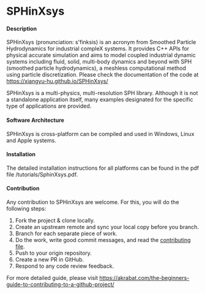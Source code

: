 # SPHinXsys

#### Description
SPHinXsys (pronunciation: s'finksis) is an acronym from Smoothed Particle Hydrodynamics for industrial compleX systems. 
It provides C++ APIs for physical accurate simulation and aims to model coupled industrial dynamic systems including fluid, solid, multi-body dynamics 
and beyond with SPH (smoothed particle hydrodynamics), a meshless computational method using particle discretization. 
Please check the documentation of the code at https://xiangyu-hu.github.io/SPHinXsys/

SPHinXsys is a multi-physics, multi-resolution SPH library. 
Although it is not a standalone application itself, 
many examples designated for the specific type of applications are provided.

#### Software Architecture
SPHinXsys is cross-platform can be compiled and used in Windows, Linux and Apple systems.

#### Installation

The detailed installation instructions for all platforms can be found in the pdf file /tutorials/SphinXsys.pdf.

#### Contribution

Any contribution to SPHinXsys are welcome. For this, you will do the following steps:

1. Fork the project & clone locally.
2. Create an upstream remote and sync your local copy before you branch.
3. Branch for each separate piece of work.
3. Do the work, write good commit messages, and read the [contributing file](contributing.md).
4. Push to your origin repository.
5. Create a new PR in GitHub.
6. Respond to any code review feedback.

For more detailed guide, please visit 
https://akrabat.com/the-beginners-guide-to-contributing-to-a-github-project/